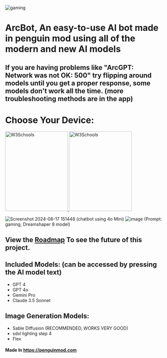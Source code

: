 ![gaming](https://github.com/user-attachments/assets/9d3fcb69-5b34-43cb-a32a-6432d1d58872)
# ArcBot, An easy-to-use AI bot made in penguin mod using all of the modern and new AI models 
## If you are having problems like "ArcGPT: Network was not OK: 500" try flipping around models until you get a proper response, some models don't work all the time. (more troubleshooting methods are in the app)
# Choose Your Device:

<a href="https://arc360alt.github.io/ArcGPT/ArcGPT4o.html">
        <img border="0" alt="W3Schools" src="https://github.com/user-attachments/assets/36d947b8-8d6b-416b-b2dc-5fa311cb5764" width="201" height="255"> 
    <a>
        <a href="ArcGPT4oMobile.html">
          <img border="0" alt="W3Schools" src="https://github.com/user-attachments/assets/65bd720c-12ff-4f96-997f-3253a0b9d27e" width="201" height="255">
        </a>

![Screenshot 2024-08-17 151448](https://github.com/user-attachments/assets/c3cbf1f9-a4f2-4555-8072-7af28fea1031) (chatbot using 4o Mini)
![image](https://github.com/user-attachments/assets/a06f2379-22c2-410c-8435-b3bfe144e9b9) (Prompt: gaming, Dreamshaper 8 model)

## View the [Roadmap](https://arc360alt.github.io/ArcGPT/Roadmap.html) To see the future of this project.

## Included Models: (can be accessed by pressing the AI model text)
- GPT 4
- GPT 4o
- Gemini Pro
- Claude 3.5 Sonnet

## Image Generation Models:
- Sable Diffusion (RECOMMENDED, WORKS VERY GOOD)
- sdxl lighting step 4 
- Flex

#### **Made In** https://penguinmod.com

